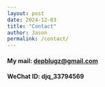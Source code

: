```yaml
---
layout: post
date: 2024-12-03
title: "Contact"
author: Jason
permalink: /contact/
---
```


#### My mail: depblugz@gmail.com 

#### WeChat ID: djq_33794569
